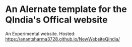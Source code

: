 # An Alernate template for the QIndia's Offical website
An Experimental website.
Hosted: https://anantsharma3728.github.io/NewWebsiteQindia/
